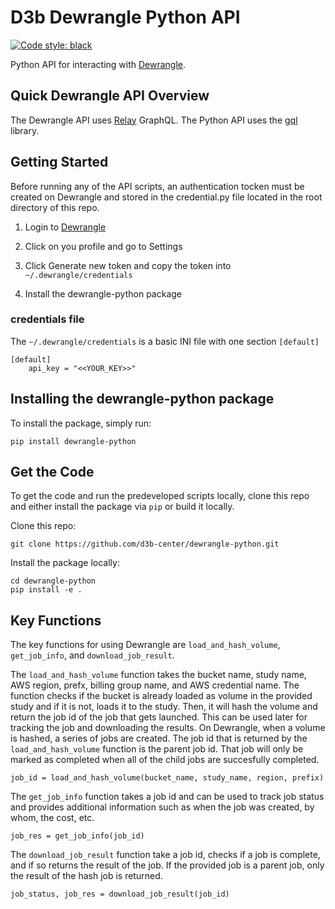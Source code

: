 # D3b Dewrangle Python API

[![Code style: black](https://img.shields.io/badge/code%20style-black-000000.svg)](https://github.com/psf/black)

Python API for interacting with [Dewrangle](https://github.com/kids-first/dewrangle).

## Quick Dewrangle API Overview

The Dewrangle API uses [Relay](https://relay.dev/) GraphQL. The Python API uses the [gql](https://github.com/graphql-python/gql) library.

## Getting Started

Before running any of the API scripts, an authentication tocken must be created on Dewrangle and stored in the credential.py file located in the root directory of this repo.

1. Login to [Dewrangle](https://dewrangle.com/)

1. Click on you profile and go to Settings

1. Click Generate new token and copy the token into `~/.dewrangle/credentials`

1. Install the dewrangle-python package

### credentials file

The `~/.dewrangle/credentials` is a basic INI file with one section `[default]`

```
[default]
	api_key = "<<YOUR_KEY>>"
```

## Installing the dewrangle-python package

To install the package, simply run:
```
pip install dewrangle-python
```

## Get the Code

To get the code and run the predeveloped scripts locally, clone this repo and either install the package via `pip` or build it locally.

Clone this repo:
```
git clone https://github.com/d3b-center/dewrangle-python.git
```

Install the package locally:
```
cd dewrangle-python
pip install -e .
```

## Key Functions

The key functions for using Dewrangle are `load_and_hash_volume`, `get_job_info`, and `download_job_result`.

The `load_and_hash_volume` function takes the bucket name, study name, AWS region, prefx, billing group name, and AWS credential name. The function checks if the bucket is already loaded as volume in the provided study and if it is not, loads it to the study. Then, it will hash the volume and return the job id of the job that gets launched.
This can be used later for tracking the job and downloading the results. On Dewrangle, when a volume is hashed, a series of jobs are created. The job id that is returned by the `load_and_hash_volume` function is the parent job id. That job will only be marked as completed when all of the child jobs are succesfully completed.

```
job_id = load_and_hash_volume(bucket_name, study_name, region, prefix)
```

The `get_job_info` function takes a job id and can be used to track job status and provides additional information such as when the job was created, by whom, the cost, etc.

```
job_res = get_job_info(job_id)
```

The `download_job_result` function take a job id, checks if a job is complete, and if so returns the result of the job. If the provided job is a parent job, only the result of the hash job is returned.

```
job_status, job_res = download_job_result(job_id)
```

